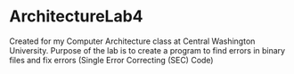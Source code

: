# ArchitectureLab4
Created for my Computer Architecture class at Central Washington University. Purpose of the lab is to create a program to find errors in binary files and fix errors (Single Error Correcting (SEC) Code)
